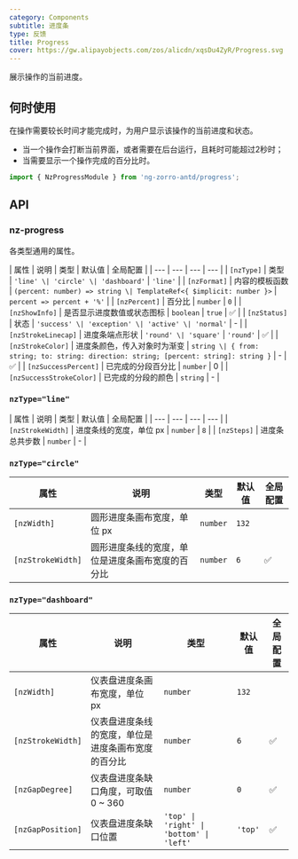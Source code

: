 ```yaml
---
category: Components
subtitle: 进度条
type: 反馈
title: Progress
cover: https://gw.alipayobjects.com/zos/alicdn/xqsDu4ZyR/Progress.svg
---
```


展示操作的当前进度。

## 何时使用

在操作需要较长时间才能完成时，为用户显示该操作的当前进度和状态。

- 当一个操作会打断当前界面，或者需要在后台运行，且耗时可能超过2秒时；
- 当需要显示一个操作完成的百分比时。

```ts
import { NzProgressModule } from 'ng-zorro-antd/progress';
```

## API

### nz-progress

各类型通用的属性。

| 属性 | 说明 | 类型 | 默认值 | 全局配置 |
| --- | --- | --- | --- |
| `[nzType]` | 类型 | `'line' \| 'circle' \| 'dashboard'` | `'line'` |
| `[nzFormat]` | 内容的模板函数 | `(percent: number) => string \| TemplateRef<{ $implicit: number }>` | `percent => percent + '%'` |
| `[nzPercent]` | 百分比 | `number` | `0` |
| `[nzShowInfo]` | 是否显示进度数值或状态图标 | `boolean` | `true` | ✅ |
| `[nzStatus]` | 状态 | `'success' \| 'exception' \| 'active' \| 'normal'` | - |
| `[nzStrokeLinecap]` | 进度条端点形状 | `'round' \| 'square'` | `'round'` | ✅ |
| `[nzStrokeColor]` | 进度条颜色，传入对象时为渐变 | `string \| { from: string; to: string: direction: string; [percent: string]: string }` | - | ✅ |
| `[nzSuccessPercent]` | 已完成的分段百分比 | `number` | 0 |
| `[nzSuccessStrokeColor]` | 已完成的分段的颜色 | `string` | - |


### `nzType="line"`

| 属性 | 说明 | 类型 | 默认值 | 全局配置 |
| --- | --- | --- | --- |
| `[nzStrokeWidth]` | 进度条线的宽度，单位 px | `number` | `8` |
| `[nzSteps]` | 进度条总共步数 | `number` | - |

### `nzType="circle"`

| 属性 | 说明 | 类型 | 默认值 | 全局配置 |
| --- | --- | --- | --- | --- |
| `[nzWidth]` | 圆形进度条画布宽度，单位 px | `number` | `132` |
| `[nzStrokeWidth]` | 圆形进度条线的宽度，单位是进度条画布宽度的百分比 | `number` | `6` | ✅ |

### `nzType="dashboard"`

| 属性 | 说明 | 类型 | 默认值 | 全局配置 |
| --- | --- | --- | --- | --- |
| `[nzWidth]` | 仪表盘进度条画布宽度，单位 px | `number` | `132` |
| `[nzStrokeWidth]` | 仪表盘进度条线的宽度，单位是进度条画布宽度的百分比 | `number` | `6` | ✅ |
| `[nzGapDegree]` | 仪表盘进度条缺口角度，可取值 0 ~ 360 | `number` | `0` | ✅ |
| `[nzGapPosition]` | 仪表盘进度条缺口位置 | `'top' \| 'right' \| 'bottom' \| 'left'` | `'top'` | ✅ |
